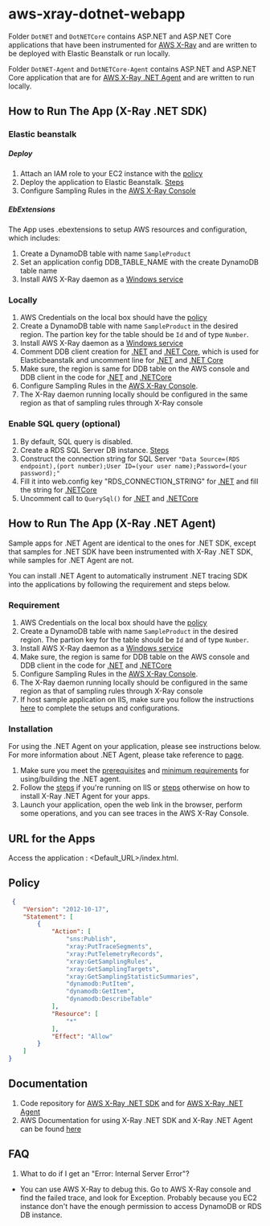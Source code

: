 # aws-xray-dotnet-webapp

Folder `DotNET` and `DotNETCore` contains ASP.NET and ASP.NET Core applications that have been instrumented for [AWS X-Ray](https://aws.amazon.com/xray/) and are written to be deployed with Elastic Beanstalk or run locally.

Folder `DotNET-Agent` and `DotNETCore-Agent` contains ASP.NET and ASP.NET Core application that are for [AWS X-Ray .NET Agent](https://github.com/aws/aws-xray-dotnet-agent) and are written to run locally.

## How to Run The App (X-Ray .NET SDK)

### Elastic beanstalk

##### *Deploy*

1. Attach an IAM role to your EC2 instance with the [policy](https://github.com/aws-samples/aws-xray-dotnet-webapp/blob/master/README.md#policy)
2. Deploy the application to Elastic Beanstalk. [Steps](http://docs.aws.amazon.com/elasticbeanstalk/latest/dg/create_deploy_NET.quickstart.html#aws-elastic-beanstalk-tutorial-step-2-publish-application)
3. Configure Sampling Rules in the [AWS X-Ray Console](https://docs.aws.amazon.com/xray/latest/devguide/xray-console-sampling.html) 

##### *EbExtensions*

The App uses .ebextensions to setup AWS resources and configuration, which includes:

1. Create a DynamoDB table with name `SampleProduct`
2. Set an application config DDB_TABLE_NAME with the create DynamoDB table name
3. Install AWS X-Ray daemon as a [Windows service](https://docs.aws.amazon.com/xray/latest/devguide/xray-daemon-local.html)

### Locally

1. AWS Credentials on the local box should have the [policy](https://github.com/aws-samples/aws-xray-dotnet-webapp/blob/master/README.md#policy)
2. Create a DynamoDB table with name `SampleProduct` in the desired region. The partion key for the table should be `Id` and of type `Number`.
3. Install AWS X-Ray daemon as a [Windows service](https://docs.aws.amazon.com/xray/latest/devguide/xray-daemon-local.html)
4. Comment DDB client creation for [.NET](https://github.com/aws-samples/aws-xray-dotnet-webapp/blob/master/DotNET/src/Controllers/ProductsController.cs#L21) and [.NET Core](https://github.com/aws-samples/aws-xray-dotnet-webapp/blob/master/DotNETCore/Controllers/ProductsController.cs#L27), which is used for Elasticbeanstalk and uncomment line for [.NET](https://github.com/aws-samples/aws-xray-dotnet-webapp/blob/master/DotNET/src/Controllers/ProductsController.cs#L23) and [.NET Core](https://github.com/aws-samples/aws-xray-dotnet-webapp/blob/master/DotNETCore/Controllers/ProductsController.cs#L29)  
5. Make sure, the region is same for DDB table on the AWS console and DDB client in the code for [.NET](https://github.com/aws-samples/aws-xray-dotnet-webapp/blob/master/DotNET/src/Controllers/ProductsController.cs#L23) and [.NETCore](https://github.com/aws-samples/aws-xray-dotnet-webapp/blob/master/DotNETCore/Controllers/ProductsController.cs#L29) 
6. Configure Sampling Rules in the [AWS X-Ray Console](https://docs.aws.amazon.com/xray/latest/devguide/xray-console-sampling.html).
7. The X-Ray daemon running locally should be configured in the same region as that of sampling rules through X-Ray console

### Enable SQL query (optional)

1. By default, SQL query is disabled. 
2. Create a RDS SQL Server DB instance. [Steps](http://docs.aws.amazon.com/AmazonRDS/latest/UserGuide/CHAP_GettingStarted.CreatingConnecting.SQLServer.html#CHAP_GettingStarted.Creating.SQLServer)
3. Construct the connection string for SQL Server `"Data Source=(RDS endpoint),(port number);User ID=(your user name);Password=(your password);"`
4. Fill it into web.config key "RDS_CONNECTION_STRING" for [.NET](https://github.com/aws-samples/aws-xray-dotnet-webapp/blob/master/DotNET/src/Web.config#L38) and fill the string for [.NETCore](https://github.com/aws-samples/aws-xray-dotnet-webapp/blob/master/DotNETCore/Controllers/ProductsController.cs#L142)
5. Uncomment call to `QuerySql()` for [.NET](https://github.com/aws-samples/aws-xray-dotnet-webapp/blob/master/DotNET/src/Controllers/ProductsController.cs#L42) and [.NETCore](https://github.com/aws-samples/aws-xray-dotnet-webapp/blob/master/DotNETCore/Controllers/ProductsController.cs#L64)

## How to Run The App (X-Ray .NET Agent)

Sample apps for .NET Agent are identical to the ones for .NET SDK, except that samples for .NET SDK have been instrumented with X-Ray .NET SDK, while samples for .NET Agent are not.

You can install .NET Agent to automatically instrument .NET tracing SDK into the applications by following the requirement and steps below.

### Requirement

1. AWS Credentials on the local box should have the [policy](https://github.com/aws-samples/aws-xray-dotnet-webapp/blob/master/README.md#policy)
2. Create a DynamoDB table with name `SampleProduct` in the desired region. The partion key for the table should be `Id` and of type `Number`.
3. Install AWS X-Ray daemon as a [Windows service](https://docs.aws.amazon.com/xray/latest/devguide/xray-daemon-local.html)
4. Make sure, the region is same for DDB table on the AWS console and DDB client in the code for [.NET](https://github.com/aws-samples/aws-xray-dotnet-webapp/blob/master/DotNET-Agent/src/Controllers/ProductsController.cs#L18) and [.NETCore](https://github.com/aws-samples/aws-xray-dotnet-webapp/blob/master/DotNETCore-Agent/Controllers/ProductsController.cs#L24) 
5. Configure Sampling Rules in the [AWS X-Ray Console](https://docs.aws.amazon.com/xray/latest/devguide/xray-console-sampling.html).
6. The X-Ray daemon running locally should be configured in the same region as that of sampling rules through X-Ray console
7. If host sample application on IIS, make sure you follow the instructions [here](https://docs.microsoft.com/en-us/aspnet/core/host-and-deploy/iis/?view=aspnetcore-3.1) to complete the setups and configurations.

### Installation

For using the .NET Agent on your application, please see instructions below. For more information about .NET Agent, please take reference to [page](https://github.com/aws/aws-xray-dotnet-agent#installation).

1. Make sure you meet the [prerequisites](https://github.com/aws/aws-xray-dotnet-agent#prerequisites) and [minimum requirements](https://github.com/aws/aws-xray-dotnet-agent#minimum-requirements) for using/building the .NET agent.
2. Follow the [steps](https://github.com/aws/aws-xray-dotnet-agent#internet-information-services-iis) if you're running on IIS or [steps](https://github.com/aws/aws-xray-dotnet-agent#others-not-iis) otherwise on how to install X-Ray .NET Agent for your apps.
3. Launch your application, open the web link in the browser, perform some operations, and you can see traces in the AWS X-Ray Console.

## URL for the Apps

Access the application : <Default_URL>/index.html.

## Policy

```json
 {
    "Version": "2012-10-17",
    "Statement": [
        {
            "Action": [
                "sns:Publish",
                "xray:PutTraceSegments",
                "xray:PutTelemetryRecords",
                "xray:GetSamplingRules",
                "xray:GetSamplingTargets",
                "xray:GetSamplingStatisticSummaries",
                "dynamodb:PutItem",
                "dynamodb:GetItem",
                "dynamodb:DescribeTable"
            ],
            "Resource": [
                "*"
            ],
            "Effect": "Allow"
        }
    ]
}
```

## Documentation

1. Code repository for [AWS X-Ray .NET SDK](https://github.com/aws/aws-xray-sdk-dotnet) and for [AWS X-Ray .NET Agent](https://github.com/aws/aws-xray-dotnet-agent)
2. AWS Documentation for using X-Ray .NET SDK and X-Ray .NET Agent can be found [here](https://docs.aws.amazon.com/xray/latest/devguide/xray-sdk-dotnet.html)

## FAQ

1. What to do if I get an "Error: Internal Server Error"?
  * You can use AWS X-Ray to debug this. Go to AWS X-Ray console and find the failed trace, and look for Exception. Probably because you EC2 instance don't have the enough permission to access DynamoDB or RDS DB instance.

